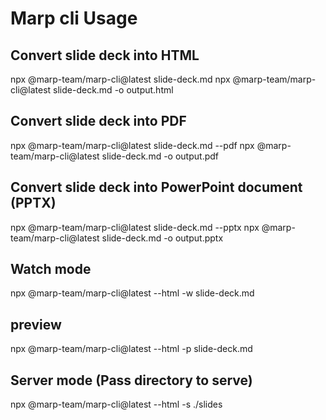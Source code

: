 # Marp cli Usage

## Convert slide deck into HTML
npx @marp-team/marp-cli@latest slide-deck.md
npx @marp-team/marp-cli@latest slide-deck.md -o output.html

## Convert slide deck into PDF
npx @marp-team/marp-cli@latest slide-deck.md --pdf
npx @marp-team/marp-cli@latest slide-deck.md -o output.pdf

## Convert slide deck into PowerPoint document (PPTX)
npx @marp-team/marp-cli@latest slide-deck.md --pptx
npx @marp-team/marp-cli@latest slide-deck.md -o output.pptx

## Watch mode
npx @marp-team/marp-cli@latest --html -w slide-deck.md

## preview
npx @marp-team/marp-cli@latest --html -p slide-deck.md

## Server mode (Pass directory to serve)
npx @marp-team/marp-cli@latest --html -s ./slides
